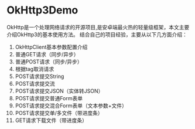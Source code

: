 # OkHttp3Demo
OkHttp是一个处理网络请求的开源项目,是安卓端最火热的轻量级框架，本文主要介绍OkHttp3的基本使用方法。
结合自己的项目经验，主要从以下几方面介绍：

1. OkHttpClient基本参数配置介绍
2. 普通GET请求（同步/异步）
3. 普通POST请求（同步/异步）
4. 根据tag取消请求
5. POST请求提交String
6. POST请求提交流
7. POST请求提交JSON（实体转JSON）
8. POST请求提交普通Form表单
9. POST请求提交混合Form表单（文本参数+文件）
10. POST请求提交单/多文件（带进度条）
11. GET请求下载文件（带进度条）
